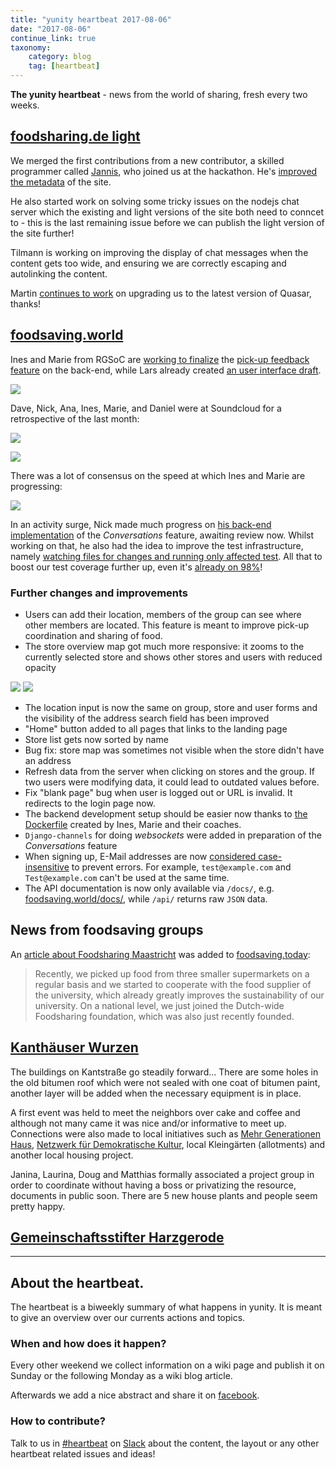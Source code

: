 ```yaml
---
title: "yunity heartbeat 2017-08-06"
date: "2017-08-06"
continue_link: true
taxonomy:
    category: blog
    tag: [heartbeat]
---
```


**The yunity heartbeat** - news from the world of sharing, fresh every two weeks.

## [foodsharing.de light](https://foodsharing.de)

We merged the first contributions from a new contributor, a skilled programmer called [Jannis](https://github.com/derhuerst/), who joined us at the hackathon. He's [improved the metadata](https://github.com/foodsharing-dev/foodsharing-light/commits?author=derhuerst) of the site.

He also started work on solving some tricky issues on the nodejs chat server which the existing and light versions of the site both need to conncet to - this is the last remaining issue before we can publish the light version of the site further!

Tilmann is working on improving the display of chat messages when the content gets too wide, and ensuring we are correctly escaping and autolinking the content.

Martin [continues to work](https://github.com/foodsharing-dev/foodsharing-light/commits/quasar-beta) on upgrading us to the latest version of Quasar, thanks!

## [foodsaving.world](https://foodsaving.world)

Ines and Marie from RGSoC are [working to finalize](https://github.com/yunity/foodsaving-backend/issues/253#issuecomment-318612543) the [pick-up feedback feature](https://github.com/yunity/foodsaving-frontend/issues/159) on the back-end, while Lars already created [an user interface draft](https://github.com/yunity/foodsaving-frontend/pull/581).

![](https://user-images.githubusercontent.com/16825880/28800453-f57d0428-764c-11e7-8923-2c1a1affd7f0.png)

Dave, Nick, Ana, Ines, Marie, and Daniel were at Soundcloud for a retrospective of the last month:

![](rgsoc-retro-group.jpg?resize=800)

![](rgsoc-retro-board.jpg?resize=800)

There was a lot of consensus on the speed at which Ines and Marie are progressing:

![](rgsoc-retro-progress.jpg?resize=800)


In an activity surge, Nick made much progress on [his back-end implementation](https://github.com/yunity/foodsaving-backend/pull/333) of the _Conversations_ feature, awaiting review now. Whilst working on that, he also had the idea to improve the test infrastructure, namely [watching files for changes and running only affected test](https://github.com/yunity/foodsaving-backend/pull/334). All that to boost our test coverage further up, even it's [already on 98%](https://codecov.io/gh/yunity/foodsaving-backend)!

### Further changes and improvements

- Users can add their location, members of the group can see where other members are located. This feature is meant to improve pick-up coordination and sharing of food.
- The store overview map got much more responsive: it zooms to the currently selected store and shows other stores and users with reduced opacity

![](fstool-groupmap.png)
![](https://user-images.githubusercontent.com/4410802/28997594-ca0e6b0e-7a18-11e7-8498-e8cabc6213cc.png)

- The location input is now the same on group, store and user forms and the visibility of the address search field has been improved
- "Home" button added to all pages that links to the landing page
- Store list gets now sorted by name
- Bug fix: store map was sometimes not visible when the store didn't have an address
- Refresh data from the server when clicking on stores and the group. If two users were modifying data, it could lead to outdated values before. 
- Fix "blank page" bug when user is logged out or URL is invalid. It redirects to the login page now.
- The backend development setup should be easier now thanks to [the Dockerfile](https://github.com/yunity/foodsaving-backend/pull/331) created by Ines, Marie and their coaches.
- `Django-channels` for doing _websockets_ were added in preparation of the _Conversations_ feature
- When signing up, E-Mail addresses are now [considered case-insensitive](https://github.com/yunity/foodsaving-backend/pull/327) to prevent errors. For example, `test@example.com` and `Test@example.com` can't be used at the same time.
- The API documentation is now only available via `/docs/`, e.g. [foodsaving.world/docs/](https://foodsaving.world/docs/), while `/api/` returns raw `JSON` data.

## News from foodsaving groups

An [article about Foodsharing Maastricht](https://foodsaving.today/en/blog/2017/07/29/foodsharing-maastricht-discovery) was added to [foodsaving.today](https://foodsaving.today):

> Recently, we picked up food from three smaller supermarkets on a regular basis and we started to cooperate with the food supplier of the university, which already greatly improves the sustainability of our university. On a national level, we just joined the Dutch-wide Foodsharing foundation, which was also just recently founded.

## [Kanthäuser Wurzen](https://yunity.org/en/wurzen)

The buildings on Kantstraße go steadily forward... There are some holes in the old bitumen roof which were not sealed with one coat of bitumen paint, another layer will be added when the necessary equipment is in place. 

A first event was held to meet the neighbors over cake and coffee and although not many came it was nice and/or informative to meet up. Connections were also made to local initiatives such as [Mehr Generationen Haus](http://www.zuversichtverein.de/), [Netzwerk für Demokratische Kultur](http://www.ndk-wurzen.de/), local Kleingärten (allotments) and another local housing project. 

Janina, Laurina, Doug and Matthias formally associated a project group in order to coordinate without having a boss or privatizing the resource, documents in public soon. There are 5 new house plants and people seem pretty happy.

## [Gemeinschaftsstifter Harzgerode](https://www.gemeinschaftsstifter.info/)

---

## About the heartbeat.

The heartbeat is a biweekly summary of what happens in yunity. It is meant to give an overview over our currents actions and topics.

### When and how does it happen?

Every other weekend we collect information on a wiki page and publish it on Sunday or the following Monday as a wiki blog article.

Afterwards we add a nice abstract and share it on [facebook](https://www.facebook.com/yunity.org/).

### How to contribute?

Talk to us in [#heartbeat](https://yunity.slack.com/messages/heartbeat/) on [Slack](https://slackin.yunity.org) about the content, the layout or any other heartbeat related issues and ideas!
